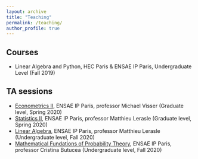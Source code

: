 ```yaml
---
layout: archive
title: "Teaching"
permalink: /teaching/
author_profile: true
---
```


## Courses

- Linear Algebra and Python, HEC Paris & ENSAE IP Paris, Undergraduate Level (Fall 2019)

## TA sessions

- [Econometrics II](https://www.ensae.fr/en/courses/econometrics-2/), ENSAE IP Paris, professor Michael Visser (Graduate level, Spring 2020)
- [Statistics II](https://www.ensae.fr/en/courses/statistics-2/), ENSAE IP Paris, professor Matthieu Lerasle (Graduate level, Spring 2020)
- [Linear Algebra](https://www.ensae.fr/en/courses/linear-algebra/), ENSAE IP Paris, professor Matthieu Lerasle (Undergraduate level, Fall 2020)
- [Mathematical Fundations of Probability Theory](https://www.ensae.fr/en/courses/mathematical-fundations-of-probability-theory/), ENSAE IP Paris, professor Cristina Butucea (Undergraduate level, Fall 2020)
